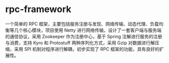 # rpc-framework
一个简单的 RPC 框架，主要包括服务注册与发现、网络传输、动态代理、负载均衡等几个核心模块，项目使用 Netty 进行网络传输，设计了一套客户端与服务端的通信协议，采用 Zookeeper 作为注册中心，基于 Spring 注解进行服务的注册与消费，支持 Kyro 和 Protostuff 两种序列化方式，采用 Gzip 对数据进行解压缩，采用 SPI 机制对程序进行解耦，初步实现了 RPC 框架的功能，具有良好的扩展性。
